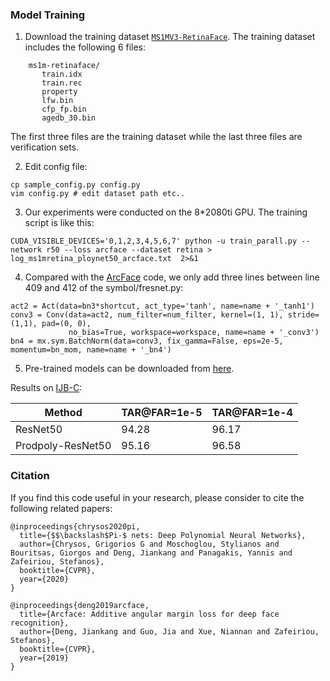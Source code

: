 ### Model Training

1. Download the training dataset [`MS1MV3-RetinaFace`](https://ibug.doc.ic.ac.uk/resources/lightweight-face-recognition-challenge-workshop/).
The training dataset includes the following 6 files:

```Shell
    ms1m-retinaface/
       train.idx
       train.rec
       property
       lfw.bin
       cfp_fp.bin
       agedb_30.bin
```

The first three files are the training dataset while the last three files are verification sets.

2. Edit config file:
```Shell
cp sample_config.py config.py
vim config.py # edit dataset path etc..
```

3. Our experiments were conducted on the 8*2080ti GPU. The training script is like this:

```Shell
CUDA_VISIBLE_DEVICES='0,1,2,3,4,5,6,7' python -u train_parall.py --network r50 --loss arcface --dataset retina > log_ms1mretina_ploynet50_arcface.txt  2>&1 
```

4. Compared with the [ArcFace](https://github.com/deepinsight/insightface/tree/master/recognition) code, we only add three lines between line 409 and 412 of the symbol/fresnet.py:

```Shell
act2 = Act(data=bn3*shortcut, act_type='tanh', name=name + '_tanh1')
conv3 = Conv(data=act2, num_filter=num_filter, kernel=(1, 1), stride=(1,1), pad=(0, 0),
             no_bias=True, workspace=workspace, name=name + '_conv3')
bn4 = mx.sym.BatchNorm(data=conv3, fix_gamma=False, eps=2e-5, momentum=bn_mom, name=name + '_bn4')
```
5. Pre-trained models can be downloaded from [here](https://www.dropbox.com/sh/0kh42qinncf73q9/AAA9J2mAewa48P-xXsIPOAdia?dl=0).

Results on [IJB-C](https://github.com/deepinsight/insightface/tree/master/Evaluation/IJB):

| Method    | TAR@FAR=1e-5 | TAR@FAR=1e-4 |
| -------   | ------       | --------- | 
|ResNet50   | 94.28        | 96.17     |  
|Prodpoly-ResNet50   | 95.16 | 96.58     | 


### Citation

If you find this code useful in your research, please consider to cite the following related papers:

```
@inproceedings{chrysos2020pi,
  title={$$\backslash$Pi-$ nets: Deep Polynomial Neural Networks},
  author={Chrysos, Grigorios G and Moschoglou, Stylianos and Bouritsas, Giorgos and Deng, Jiankang and Panagakis, Yannis and Zafeiriou, Stefanos},
  booktitle={CVPR},
  year={2020}
}

@inproceedings{deng2019arcface,
  title={Arcface: Additive angular margin loss for deep face recognition},
  author={Deng, Jiankang and Guo, Jia and Xue, Niannan and Zafeiriou, Stefanos},
  booktitle={CVPR},
  year={2019}
}
```

